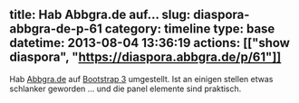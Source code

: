 title: Hab Abbgra.de auf...
slug: diaspora-abbgra-de-p-61
category: timeline
type: base
datetime: 2013-08-04 13:36:19
actions: [["show diaspora", "https://diaspora.abbgra.de/p/61"]]
---
Hab [Abbgra.de](abbgra.de) auf [Bootstrap 3](http://getbootstrap.com/)
umgestellt. Ist an einigen stellen etwas schlanker geworden ... und die panel
elemente sind praktisch.


